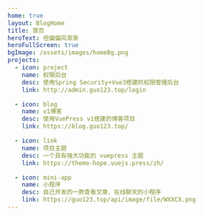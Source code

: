 ```yaml
---
home: true
layout: BlogHome
title: 首页
heroText: 但偏偏风渐渐
heroFullScreen: true
bgImage: /assets/images/homeBg.png
projects:
  - icon: project
    name: 权限后台
    desc: 使用Spring Security+Vue3搭建的权限管理后台
    link: http://admin.guo123.top/login

  - icon: blog
    name: v1博客
    desc: 使用VuePress v1搭建的博客项目
    link: https://blog.guo123.top/

  - icon: link
    name: 项目主题
    desc: 一个具有强大功能的 vuepress 主题
    link: https://theme-hope.vuejs.press/zh/

  - icon: mini-app
    name: 小程序
    desc: 自己开发的一款查看文章、在线聊天的小程序
    link: https://guo123.top/api/image/file/WXXCX.png
---
```

